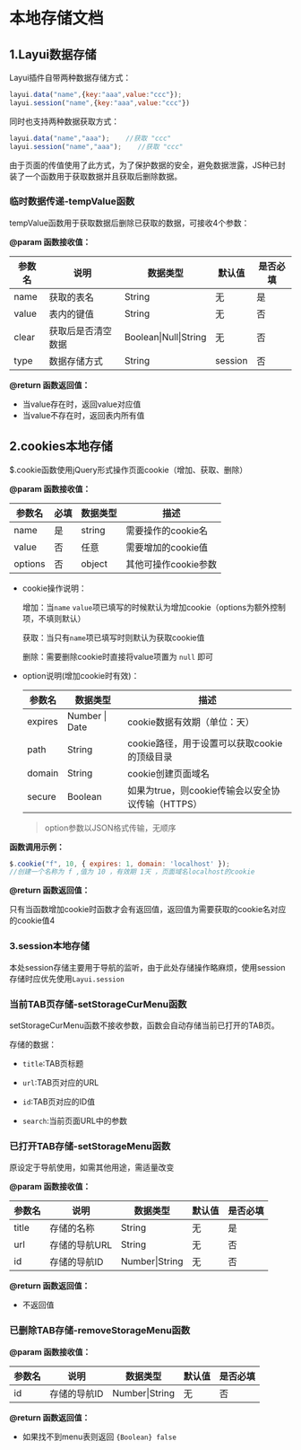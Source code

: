 # 本地存储文档

## 1.Layui数据存储

Layui插件自带两种数据存储方式：

```javascript
layui.data("name",{key:"aaa",value:"ccc"});
layui.session("name",{key:"aaa",value:"ccc"})
```

同时也支持两种数据获取方式：

```javascript
layui.data("name","aaa");    //获取 "ccc"
layui.session("name","aaa");    //获取 "ccc"
```

由于页面的传值使用了此方式，为了保护数据的安全，避免数据泄露，JS种已封装了一个函数用于获取数据并且获取后删除数据。

### 临时数据传递-tempValue函数

tempValue函数用于获取数据后删除已获取的数据，可接收4个参数：

**@param 函数接收值：**

| 参数名 | 说明               | 数据类型              | 默认值  | 是否必填 |
| ------ | ------------------ | --------------------- | ------- | -------- |
| name   | 获取的表名         | String                | 无      | 是       |
| value  | 表内的键值         | String                | 无      | 否       |
| clear  | 获取后是否清空数据 | Boolean\|Null\|String | 无      | 否       |
| type   | 数据存储方式       | String                | session | 否       |

**@return 函数返回值：**

- 当value存在时，返回value对应值
- 当value不存在时，返回表内所有值

## 2.cookies本地存储

$.cookie函数使用jQuery形式操作页面cookie（增加、获取、删除）

**@param 函数接收值：**

| 参数名  | 必填 | 数据类型 | 描述                 |
| ------- | ---- | -------- | -------------------- |
| name    | 是   | string   | 需要操作的cookie名   |
| value   | 否   | 任意     | 需要增加的cookie值   |
| options | 否   | object   | 其他可操作cookie参数 |

- cookie操作说明：

  增加：当`name` `value`项已填写的时候默认为增加cookie（options为额外控制项，不填则默认）

  获取：当只有`name`项已填写时则默认为获取cookie值

  删除：需要删除cookie时直接将value项置为 `null` 即可

- option说明(增加cookie时有效)：

  | 参数名  | 数据类型       | 描述                                              |
  | ------- | -------------- | ------------------------------------------------- |
  | expires | Number \| Date | cookie数据有效期（单位：天）                      |
  | path    | String         | cookie路径，用于设置可以获取cookie的顶级目录      |
  | domain  | String         | cookie创建页面域名                                |
  | secure  | Boolean        | 如果为true，则cookie传输会以安全协议传输（HTTPS） |

  > option参数以JSON格式传输，无顺序

**函数调用示例：**

```javascript
$.cookie("f", 10, { expires: 1, domain: 'localhost' });
//创建一个名称为 f ,值为 10 ，有效期 1天 ，页面域名localhost的cookie
```

**@return 函数返回值：**

只有当函数增加cookie时函数才会有返回值，返回值为需要获取的cookie名对应的cookie值4

### 3.session本地存储

本处session存储主要用于导航的监听，由于此处存储操作略麻烦，使用session存储时应优先使用`Layui.session`

### 当前TAB页存储-setStorageCurMenu函数

setStorageCurMenu函数不接收参数，函数会自动存储当前已打开的TAB页。

存储的数据：

- `title`:TAB页标题

- `url`:TAB页对应的URL

- `id`:TAB页对应的ID值

- `search`:当前页面URL中的参数

### 已打开TAB存储-setStorageMenu函数

原设定于导航使用，如需其他用途，需适量改变

**@param 函数接收值：**

| 参数名 | 说明          | 数据类型       | 默认值 | 是否必填 |
| ------ | ------------- | -------------- | ------ | -------- |
| title  | 存储的名称    | String         | 无     | 是       |
| url    | 存储的导航URL | String         | 无     | 否       |
| id     | 存储的导航ID  | Number\|String | 无     | 否       |

**@return 函数返回值：**

- 不返回值

### 已删除TAB存储-removeStorageMenu函数

**@param 函数接收值：**

| 参数名 | 说明          | 数据类型       | 默认值 | 是否必填 |
| ------ | ------------- | -------------- | ------ | -------- |
| id     | 存储的导航ID  | Number\|String | 无     | 否       |

**@return 函数返回值：**

- 如果找不到menu表则返回 `{Boolean} false`

